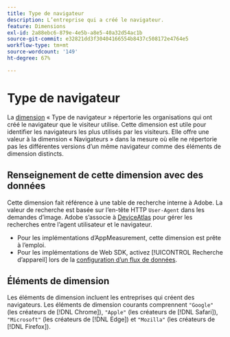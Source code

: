 ```yaml
---
title: Type de navigateur
description: L’entreprise qui a créé le navigateur.
feature: Dimensions
exl-id: 2a88ebc6-879e-4e5b-a8e5-40a32d54ac1b
source-git-commit: e32821dd3f30404166554b8437c508172e4764e5
workflow-type: tm+mt
source-wordcount: '149'
ht-degree: 67%

---
```


# Type de navigateur

La [dimension](overview.md) « Type de navigateur » répertorie les organisations qui ont créé le navigateur que le visiteur utilise. Cette dimension est utile pour identifier les navigateurs les plus utilisés par les visiteurs. Elle offre une valeur à la dimension « Navigateurs » dans la mesure où elle ne répertorie pas les différentes versions d’un même navigateur comme des éléments de dimension distincts.

## Renseignement de cette dimension avec des données

Cette dimension fait référence à une table de recherche interne à Adobe. La valeur de recherche est basée sur l’en-tête HTTP `User-Agent` dans les demandes d’image. Adobe s’associe à [DeviceAtlas](https://deviceatlas.com/) pour gérer les recherches entre l’agent utilisateur et le navigateur.

* Pour les implémentations d’AppMeasurement, cette dimension est prête à l’emploi.
* Pour les implémentations de Web SDK, activez [!UICONTROL Recherche d’appareil] lors de la [configuration d’un flux de données](https://experienceleague.adobe.com/docs/experience-platform/datastreams/configure.html?lang=fr).

## Éléments de dimension

Les éléments de dimension incluent les entreprises qui créent des navigateurs. Les éléments de dimension courants comprennent `"Google"` (les créateurs de [!DNL Chrome]), `"Apple"` (les créateurs de [!DNL Safari]), `"Microsoft"` (les créateurs de [!DNL Edge]) et `"Mozilla"` (les créateurs de [!DNL Firefox]).
